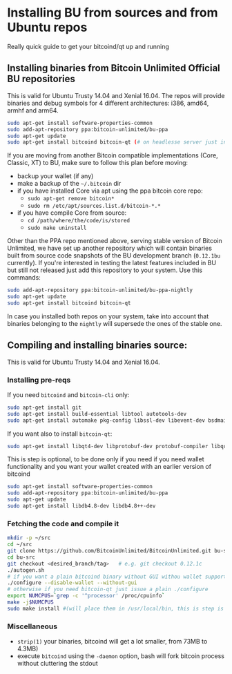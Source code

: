 Installing BU from sources and from Ubuntu repos
======================================

Really quick guide to get your bitcoind/qt up and running

Installing binaries from Bitcoin Unlimited Official BU repositories
------------------------------------------------------------------

This is valid for Ubuntu Trusty 14.04 and Xenial 16.04. The repos will provide binaries and debug symbols for 4 different architectures: i386, amd64, armhf and arm64.


```sh
sudo apt-get install software-properties-common
sudo add-apt-repository ppa:bitcoin-unlimited/bu-ppa
sudo apt-get update
sudo apt-get install bitcoind bitcoin-qt (# on headlesse server just install bitcoind)
```

If you are moving from another Bitcoin compatible implementations (Core, Classic, XT) to BU, make sure to follow this plan before moving:

- backup your wallet (if any)
- make a backup of the `~/.bitcoin` dir
- if you have installed Core via apt using the ppa bitcoin core repo:
   - `sudo apt-get remove bitcoin*`
   - `sudo rm /etc/apt/sources.list.d/bitcoin-*.*`
- if you have compile Core from source:
   - `cd /path/where/the/code/is/stored`
   - `sudo make uninstall`

Other than the PPA repo mentioned above, serving stable version of Bitcoin Unlimited, we have set up another repository which will contain binaries built from source code snapshots of the BU development branch (`0.12.1bu` currently). If you're interested in testing the latest features included in BU but still not released just add this repository to your system. Use this commands:

```sh
sudo add-apt-repository ppa:bitcoin-unlimited/bu-ppa-nightly
sudo apt-get update
sudo apt-get install bitcoind bitcoin-qt
```
In case you installed both repos on your system, take into account that binaries belonging to the `nightly` will supersede the ones of the stable one.

Compiling and installing binaries source:
---------------------------------------

This is valid for Ubuntu Trusty 14.04 and Xenial 16.04.

### Installing pre-reqs

If you need `bitcoind` and `bitcoin-cli` only:

```sh
sudo apt-get install git
sudo apt-get install build-essential libtool autotools-dev
sudo apt-get install automake pkg-config libssl-dev libevent-dev bsdmainutils libboost-all-dev
```

If you want also to install `bitcoin-qt`:

```sh
sudo apt-get install libqt4-dev libprotobuf-dev protobuf-compiler libqrencode
```

This is step is optional, to be done only if you need if you need wallet functionality and you want your wallet created with an earlier version of bitcoind

```sh
sudo apt-get install software-properties-common
sudo add-apt-repository ppa:bitcoin-unlimited/bu-ppa
sudo apt-get update
sudo apt-get install libdb4.8-dev libdb4.8++-dev
```

### Fetching the code and compile it


```sh
mkdir -p ~/src
cd ~/src
git clone https://github.com/BitcoinUnlimited/BitcoinUnlimited.git bu-src
cd bu-src
git checkout <desired_branch/tag>   # e.g. git checkout 0.12.1c
./autogen.sh
# if you want a plain bitcoind binary without GUI withou wallet support, use this configure line:
./configure --disable-wallet --without-gui
# otherwise if you need bitcoin-qt just issue a plain ./configure
export NUMCPUS=`grep -c '^processor' /proc/cpuinfo`
make -j$NUMCPUS
sudo make install #(will place them in /usr/local/bin, this is step is to be considered optional.)
```

### Miscellaneous


- `strip(1)` your binaries, bitcoind will get a lot smaller, from 73MB to 4.3MB)
- execute `bitcoind` using the `-daemon` option, bash will fork bitcoin process without cluttering the stdout

